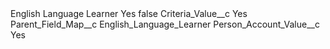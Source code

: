 <?xml version="1.0" encoding="UTF-8"?>
<CustomMetadata xmlns="http://soap.sforce.com/2006/04/metadata" xmlns:xsi="http://www.w3.org/2001/XMLSchema-instance" xmlns:xsd="http://www.w3.org/2001/XMLSchema">
    <label>English Language Learner Yes</label>
    <protected>false</protected>
    <values>
        <field>Criteria_Value__c</field>
        <value xsi:type="xsd:string">Yes</value>
    </values>
    <values>
        <field>Parent_Field_Map__c</field>
        <value xsi:type="xsd:string">English_Language_Learner</value>
    </values>
    <values>
        <field>Person_Account_Value__c</field>
        <value xsi:type="xsd:string">Yes</value>
    </values>
</CustomMetadata>
